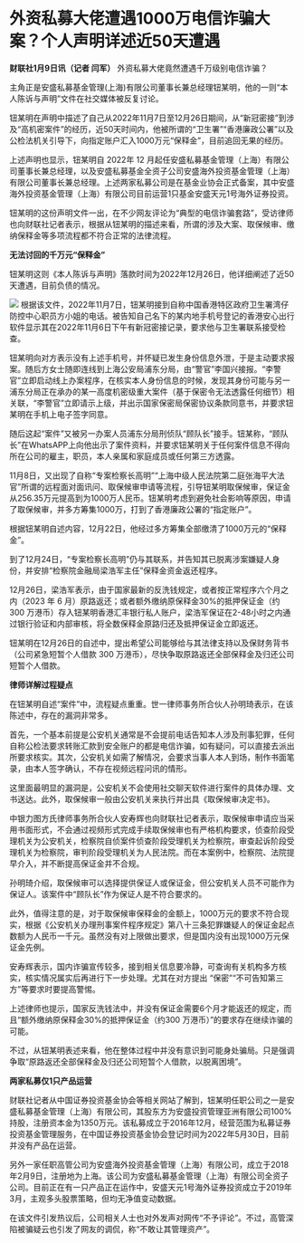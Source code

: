 # 外资私募大佬遭遇1000万电信诈骗大案？个人声明详述近50天遭遇

**财联社1月9日讯（记者 闫军）** 外资私募大佬竟然遭遇千万级别电信诈骗？

主角正是安盛私募基金管理(上海)有限公司董事长兼总经理钮某明，他的一则“本人陈诉与声明”文件在社交媒体被反复讨论。

钮某明在声明中描述了自己从2022年11月7日至12月26日期间，从“新冠密接”到涉及“高机密案件”的经历，近50天时间内，他被所谓的“卫生署”“香港廉政公署”以及公检法机关引导下，向指定账户汇入1000万元“保释金”，目前追回无果的经历。

上述声明也显示，钮某明自 2022年 12
月起任安盛私募基金管理（上海）有限公司董事长兼总经理，以及安盛私募基金全资子公司安盛海外投资基金管理（上海）有限公司董事长兼总经理。上述两家私募公司是在基金业协会正式备案，其中安盛海外投资基金管理（上海）有限公司目前运营1只基金安盛天元1号海外证券投资。

钮某明的这份声明文件一出，在不少网友评论为“典型的电信诈骗套路”，受访律师也向财联社记者表示，根据从钮某明的描述来看，所谓的涉及大案、取保候审、缴纳保释金等多项流程都不符合正常的法律流程。

**无法讨回的千万元“保释金”**

钮某明这则《本人陈诉与声明》落款时间为2022年12月26日，他详细阐述了近50天遭遇，目前负债的情况。

![](https://inews.gtimg.com/newsapp_bt/0/15602106059/1000)
根据该文件，2022年11月7日，钮某明接到自称中国香港特区政府卫生署湾仔防控中心职员方小姐的电话。被告知自己名下的某内地手机号登记的香港安心出行软件显示其在2022年11月6日下午有新冠密接记录，要求他与卫生署联系接受检查。

钮某明向对方表示没有上述手机号，并怀疑已发生身份信息外泄，于是主动要求报案。随后方女士随即连线到上海公安局浦东分局，由“警官”李国兴接报。“李警官”立即启动线上办案程序，在核实本人身份信息的时候，发现其身份可能与另一浦东分局正在承办的某一高度机密级重大案件（基于保密令无法透露任何细节）相关联，“李警官”立即请示上级，并出示国家保密局保密协议条款同意书，并要求钮某明在手机上电子签字同意。

随后这起“案件”又被另一办案人员浦东分局刑侦队“顾队长”接手。钮某称，“顾队长”在WhatsAPP上向他出示了案件资料，并要求钮某明关于任何案件信息不得向所在公司的雇主，职员，本人亲属和家庭成员或任何第三方透露。

11月8日，又出现了自称“专案检察长高明”“上海中级人民法院第二庭张海平大法官”所谓的远程面对面讯问、取保候审申请等流程，引导钮某明取保候审，保证金从256.35万元提高到为1000万人民币。钮某明考虑到避免社会影响等原因，申请了取保候审，并多方筹集1000万，打到了香港廉政公署的“指定账户”。

根据钮某明自述内容，12月22日，他经过多方筹集全部缴清了1000万元的“保释金”。

到了12月24日，“专案检察长高明”仍与其联系，并告知其已脱离涉案嫌疑人身份，并安排“检察院金融局梁浩军主任”保释金资金返还程序。

12月26日，梁浩军表示，由于国家最新的反洗钱规定，或者按正常程序六个月之内（2023 年 6
月）原路返还；或者额外缴纳原保释金30%的抵押保证金（约300
万港币）存入钮某明香港汇丰银行私人账户，梁浩军保证在2-48小时之内通过银行验证和内部审核，将全数保释金原路归还及抵押保证金立即返还。

钮某明在12月26日的自述中，提出希望公司能够给与其法律支持以及保财务背书 （公司紧急短暂个人借款 300
万港币），尽快争取原路返还全部保释金及归还公司短暂个人借款。

**律师详解过程疑点**

在钮某明自述“案件”中，流程疑点重重。世一律师事务所合伙人孙明琦表示，在该陈述中，存在的漏洞非常多。

首先，一个基本前提是公安机关通常是不会提前电话告知本人涉及刑事犯罪，任何自称公检法要求转账汇款到安全账户的都是电信诈骗，如有疑问，可以直接去派出所要求核实。其次，公安机关如需了解情况，会要求当事人本人到场，制作书面笔录，由本人签字确认，不存在视频远程问讯的情形。

这里面最明显的漏洞是，公安机关不会使用社交聊天软件进行案件的具体办理、文书送达。此外，取保候审一般由公安机关来执行并出具《取保候审决定书》。

中银力图方氏律师事务所合伙人安寿辉也向财联社记者表示，取保候审申请应当采用书面形式，不会通过视频形式完成手续取保候审也有严格机构要求，侦查阶段受理机关为公安机关，检察院自侦案件侦查阶段受理机关为检察院，审查起诉阶段受理机关为检察院，审判阶段受理机关为人民法院。而在本案例中，检察院、法院提早介入，并不断提高保证金并不合规。

孙明琦介绍，取保候审可以选择提供保证人或保证金，但公安机关人员不可能作为保证人。该案件中“顾队长”作为保证人是不符合要求的。

此外，值得注意的是，对于取保候审保释金的金额上，1000万元的要求不符合现实，根据《公安机关办理刑事案件程序规定》第八十三条犯罪嫌疑人的保证金起点数额为人民币一千元。虽然没有对上限做出要求，但是国内没有出现1000万元保证金先例。

安寿辉表示，国内诈骗宣传较多，接到相关信息要冷静，可查询有关机构多方核实，核实情况属实后再进行下一步处理。尤其在对方提出
“保密”“不可告知第三方”等要求时要提高警惕。

上述律师也提示，国家反洗钱法中，并没有保证金需要6个月才能返还的规定，而且“额外缴纳原保释金30%的抵押保证金（约300
万港币）”的要求存在继续诈骗的可能。

不过，从钮某明表述来看，他在整体过程中并没有意识到可能身处骗局。只是强调争取“原路返还全部保释金及归还公司短暂个人借款，以脱离困境”。

**两家私募仅1只产品运营**

财联社记者从中国证券投资基金协会等相关网站了解到，钮某明任职公司之一是安盛私募基金管理（上海）有限公司，其股东方为安盛投资管理亚洲有限公司100%持股，注册资本金为1350万元。该私募成立于2016年12月，经营范围为私募证券投资基金管理服务，在中国证券投资基金协会登记时间为2022年5月30日，目前并没有产品在运营。

另外一家任职高管公司为安盛海外投资基金管理（上海）有限公司，成立于2018年2月9日，注册地为上海。该公司为安盛私募基金管理（上海）有限公司全资子公司。目前正在有一只产品正在运作中，安盛天元1号海外证券投资成立于2019年3月，主观多头股票策略，但均无净值变动数据。

在该文件引发热议后，公司相关人士也对外发声对网传“不予评论”。不过，高管深陷被骗疑云也引发了网友的调侃，称“不敢让其管理资产”。

